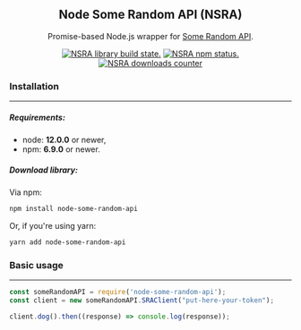 <h2 align="center">Node Some Random API (NSRA)</h2>
<p align="center">Promise-based Node.js wrapper for <a href="https://some-random-api.ml">Some Random API</a>.</p>
<p align="center">
  <a href="https://github.com/Pelfox/node-some-random-api/actions"><img src="https://img.shields.io/github/workflow/status/Pelfox/node-some-random-api/Build%20&%20Publish%20library" alt="NSRA library build state." /></a>
  <a href="https://https://www.npmjs.com/package/node-some-random-api"><img src="https://img.shields.io/npm/v/node-some-random-api" alt="NSRA npm status."/></a>
  <a href="https://https://www.npmjs.com/package/node-some-random-api"><img src="https://img.shields.io/npm/dw/node-some-random-api" alt="NSRA downloads counter" /></a>
</p>

### Installation

---

##### Requirements:
* node: **12.0.0** or newer,
* npm: **6.9.0** or newer.

##### Download library:
Via npm:
```bash
npm install node-some-random-api
```

Or, if you're using yarn:

```bash
yarn add node-some-random-api
```

### Basic usage

---

```js
const someRandomAPI = require('node-some-random-api');
const client = new someRandomAPI.SRAClient("put-here-your-token");

client.dog().then((response) => console.log(response));
```
